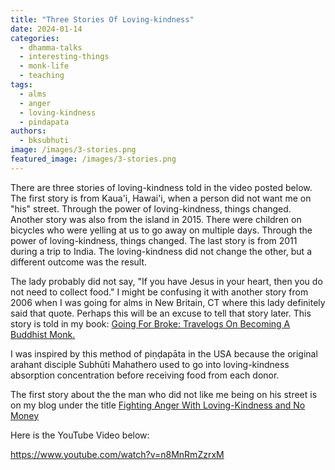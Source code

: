 ```yaml
---
title: "Three Stories Of Loving-kindness"
date: 2024-01-14
categories: 
  - dhamma-talks
  - interesting-things
  - monk-life
  - teaching
tags: 
  - alms
  - anger
  - loving-kindness
  - pindapata
authors: 
  - bksubhuti
image: /images/3-stories.png
featured_image: /images/3-stories.png
---
```


There are three stories of loving-kindness told in the video posted below. The first story is from Kaua'i, Hawai'i, when a person did not want me on "his" street. Through the power of loving-kindness, things changed. Another story was also from the island in 2015. There were children on bicycles who were yelling at us to go away on multiple days. Through the power of loving-kindness, things changed. The last story is from 2011 during a trip to India. The loving-kindness did not change the other, but a different outcome was the result.

The lady probably did not say, "If you have Jesus in your heart, then you do not need to collect food." I might be confusing it with another story from 2006 when I was going for alms in New Britain, CT where this lady definitely said that quote. Perhaps this will be an excuse to tell that story later. This story is told in my book: [Going For Broke: Travelogs On Becoming A Buddhist Monk.](https://americanmonk.org/book-going-for-broke/)

I was inspired by this method of piṇḍapāta in the USA because the original arahant disciple Subhūti Mahathero used to go into loving-kindness absorption concentration before receiving food from each donor.

The first story about the the man who did not like me being on his street is on my blog under the title [Fighting Anger With Loving-Kindness and No Money](https://americanmonk.org/fighting-anger-with-loving-kindness/)

Here is the YouTube Video below:

https://www.youtube.com/watch?v=n8MnRmZzrxM